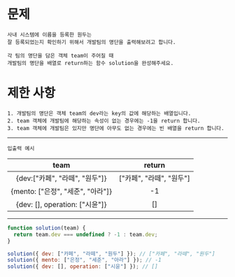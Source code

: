 # 문제

```
사내 시스템에 이름을 등록한 원두는
잘 등록되었는지 확인하기 위해서 개발팀의 명단을 출력해보려고 합니다.

각 팀의 명단을 담은 객체 team이 주어질 때
개발팀의 명단을 배열로 return하는 함수 solution을 완성해주세요.
```

# 제한 사항

```
1. 개발팀의 명단은 객체 team의 dev라는 key의 값에 해당하는 배열입니다.
2. team 객체에 개발팀에 해당하는 속성이 없는 경우에는 -1을 return 합니다.
3. team 객체에 개발팀은 있지만 명단에 아무도 없는 경우에는 빈 배열을 return 합니다.
```

---

`입출력 예시`

|               team                |          return          |
| :-------------------------------: | :----------------------: |
|  {dev:["카페", "라떼", "원두"]}   | ["카페", "라떼", "원두"] |
| {mento: ["은정", "세준", "아라"]} |            -1            |
|  {dev: [], operation: ["시윤"]}   |            []            |

---

```js
function solution(team) {
  return team.dev === undefined ? -1 : team.dev;
}

solution({ dev: ["카페", "라떼", "원두"] }); // ["카페", "라떼", "원두"]
solution({ mento: ["은정", "세준", "아라"] }); // -1
solution({ dev: [], operation: ["시윤"] }); // []
```
